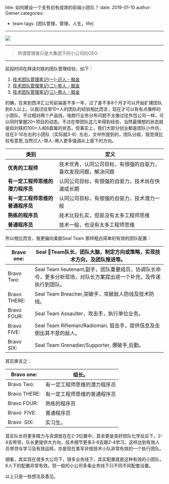 title: 如何建设一个支有初有成效的前端小团队？
date: 2019-01-10
author: Gemer
categories:
- team
tags: [团队管理，管理，人生，life]

--------

![](https://minos-image.oss-cn-beijing.aliyuncs.com/2019-02-19-46be62a6a2b00e41_seal_about_web_1400x440.jpg)

-------

> 所谓管理者只是大集团下的小公司的CEO.

-------

前段时间在拜读刘轶的团队管理经验，如下：
1. [技术团队管理笔记(一)-识人 - 掘金](https://juejin.im/post/5c29da4fe51d450d97071ca3)
2. [技术团队管理笔记(二)-带人 - 掘金](https://juejin.im/post/5c31f5cd6fb9a049e12a5bfa)
3. [技术团队管理笔记(三)-用人 - 掘金](https://juejin.im/post/5c31f65fe51d45517624aa2c)

的确，在来到西洋汇公司前端差不多一年，过了差不多8个月才可以开始扩建团队到6人以上，以我过往带10+人的团队的经验相比而言，现在才可以有有点像样的小团队，不过相对两个产品线，电商行业务分布问题不太像过往外包公司一样，可以同时掌握20+项目的动态。不过在带团队这几年得到经验，当然最理想的状态就是如刘轶的100+人和6直属的状态，但事实上，我们大部分创业都是团队小作坊，往在3-10左右的小团队（实际就3-6）左右，文中所提到的，团队分级，我觉得比较有意思,当然识人-带人-用人更多强调从上面下的方向。


| 类别 | 定义 |
| --- | --- |
| **优秀的工程师** | 技术优秀，认同公司目标，有很强的自驱力，喜欢发现问题，解决问题 |
| **有一定工程师思维的潜力程序员** | 认同公司目标，有很强的自驱力，技术尚在快速成长期 |
| **有一定工程师思维的普通程序员** | 认同公司目标，有很强的自驱力，技术潜力一般 |
| **熟练的程序员** | 技术比较扎实，但是没有太多工程师思维 |
| **普通程序员** | 技术一般，也没有太多工程师思维 
 



所以相比而言，我更偏向美剧Seal Team 那样粗白简单的有效的团队配置：


| Bravo one: | Seal Team队长，团队大脑，制定方向或策略，实现技术方向，及团队推进等。 |
| --- | --- |
| Bravo Two: | Seal Team lieutenant,副手，团队重要成员，协调队长命令，更多分析现场，对队长方案提出进一个补充，及传递执行到团队。 |
| Bravo THERE: | Seal Team Breacher,突破手，攻破敌人防线及技术防线。 |
| Bravo FOUR: | Seal Team Assaulter，攻击手，执行单位业务。 
| Bravo  FIVE: | Seal Team Rifleman/Radioman, 狙击手，提供信息及击倒出其不意的敌人。  |
| Bravo  SIX: | Seal Team Grenadier/Supporter, 爆破手,后勤。 |


其实换言之：

| Bravo one: | 组长。 |
| --- | --- |
| Bravo Two: | 有一定工程师思维的潜力程序员 |
| Bravo THERE: | 有一定工程师思维的普通程序员|
| Bravo FOUR: | 熟练的程序员
| Bravo  FIVE: | 普通程序员 |
| Bravo  SIX: | 实习生。 |


其实队长将更多精力与资源放在在2-3位置中，其余更是良好团队化学反应下，2-4去带领，队长更提供大方向，技术细节更多3-6去跟2-4学习，这样达到有效人员带领与学习及有效运转。亦是现在美军非规技术小队非常有效的一个执行团队。

细看，其实现在很多大公司下，很多业务线下，其实配置就是这种有效的小团队，6人下的配置非常有效。但一般的小公司多条业务线下只不同不同配套设置。

以上只是一些想法及愚见。


